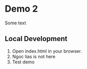 # Demo 2

Some text

## Local Development

1. Open index.html in your browser.
2. Ngoc lias is not here
3. Test demo
